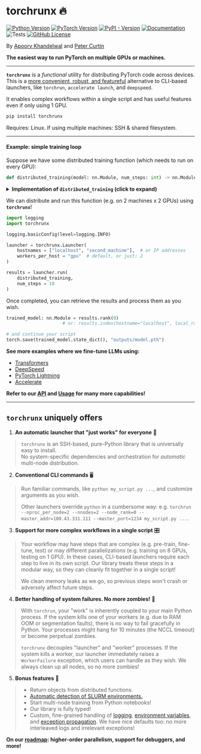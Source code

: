 # torchrunx 🔥

[![Python Version](https://img.shields.io/python/required-version-toml?tomlFilePath=https%3A%2F%2Fraw.githubusercontent.com%2Fapoorvkh%2Ftorchrunx%2Fmain%2Fpyproject.toml)](https://github.com/apoorvkh/torchrunx/blob/main/pyproject.toml)
[![PyTorch Version](https://img.shields.io/badge/torch-%3E%3D2.0-orange)](https://github.com/pytorch/pytorch)
[![PyPI - Version](https://img.shields.io/pypi/v/torchrunx)](https://pypi.org/project/torchrunx/)
[![Documentation](https://img.shields.io/badge/Documentation-blue)](https://torchrun.xyz)
![Tests](https://img.shields.io/github/actions/workflow/status/apoorvkh/torchrunx/.github%2Fworkflows%2Fmain.yml)
[![GitHub License](https://img.shields.io/github/license/apoorvkh/torchrunx)](https://github.com/apoorvkh/torchrunx/blob/main/LICENSE)

By [Apoorv Khandelwal](https://apoorvkh.com) and [Peter Curtin](https://github.com/pmcurtin)

**The easiest way to run PyTorch on multiple GPUs or machines.**

---

**`torchrunx`** is a *functional* utility for distributing PyTorch code across devices. This is a [more convenient, robust, and featureful](#torchrunx-uniquely-offers) alternative to CLI-based launchers, like `torchrun`, `accelerate launch`, and `deepspeed`.

It enables complex workflows within a single script and has useful features even if only using 1 GPU.

```bash
pip install torchrunx
```

Requires: Linux. If using multiple machines: SSH & shared filesystem.

---

<h4>Example: simple training loop</h4>

Suppose we have some distributed training function (which needs to run on every GPU):

```python
def distributed_training(model: nn.Module, num_steps: int) -> nn.Module: ...
```

<details>
<summary><b>Implementation of <code>distributed_training</code> (click to expand)</b></summary>

```python
from __future__ import annotations
import os
import torch
import torch.nn as nn

def distributed_training(num_steps: int = 10) -> nn.Module | None:
    rank = int(os.environ['RANK'])
    local_rank = int(os.environ['LOCAL_RANK'])

    model = nn.Linear(10, 10)
    model.to(local_rank)
    ddp_model = nn.parallel.DistributedDataParallel(model, device_ids=[local_rank])
    optimizer = torch.optim.AdamW(ddp_model.parameters())

    for step in range(num_steps):
        optimizer.zero_grad()

        inputs = torch.randn(5, 10).to(local_rank)
        labels = torch.randn(5, 10).to(local_rank)
        outputs = ddp_model(inputs)

        torch.nn.functional.mse_loss(outputs, labels).backward()
        optimizer.step()

    if rank == 0:
        return model.cpu()
```

</details>

We can distribute and run this function (e.g. on 2 machines x 2 GPUs) using **`torchrunx`**!

```python
import logging
import torchrunx

logging.basicConfig(level=logging.INFO)

launcher = torchrunx.Launcher(
    hostnames = ["localhost", "second_machine"],  # or IP addresses
    workers_per_host = "gpu"  # default, or just: 2
)

results = launcher.run(
    distributed_training,
    num_steps = 10
)
```

Once completed, you can retrieve the results and process them as you wish.

```python
trained_model: nn.Module = results.rank(0)
                     # or: results.index(hostname="localhost", local_rank=0)

# and continue your script
torch.save(trained_model.state_dict(), "outputs/model.pth")
```

**See more examples where we fine-tune LLMs using:**
  - [Transformers](https://torchrun.xyz/examples/transformers.html)
  - [DeepSpeed](https://torchrun.xyz/examples/deepspeed.html)
  - [PyTorch Lightning](https://torchrun.xyz/examples/lightning.html)
  - [Accelerate](https://torchrun.xyz/examples/accelerate.html)

**Refer to our [API](https://torchrun.xyz/api.html) and [Usage](https://torchrun.xyz/usage/general.html) for many more capabilities!**

---

## `torchrunx` uniquely offers

1. **An automatic launcher that "just works" for everyone** 🚀

> `torchrunx` is an SSH-based, pure-Python library that is universally easy to install.<br>
> No system-specific dependencies and orchestration for *automatic* multi-node distribution.

2. **Conventional CLI commands** 🖥️

> Run familiar commands, like `python my_script.py ...`, and customize arguments as you wish.
> 
> Other launchers override `python` in a cumbersome way: e.g. `torchrun --nproc_per_node=2 --nnodes=2 --node_rank=0 --master_addr=100.43.331.111 --master_port=1234 my_script.py ...`.

3. **Support for more complex workflows in a single script** 🎛️

> Your workflow may have steps that are complex (e.g. pre-train, fine-tune, test) or may different parallelizations (e.g. training on 8 GPUs, testing on 1 GPU). In these cases, CLI-based launchers require each step to live in its own script. Our library treats these steps in a modular way, so they can cleanly fit together in a single script!
>
> 
> We clean memory leaks as we go, so previous steps won't crash or adversely affect future steps.

4. **Better handling of system failures. No more zombies!** 🧟

> With `torchrun`, your "work" is inherently coupled to your main Python process. If the system kills one of your workers (e.g. due to RAM OOM or segmentation faults), there is no way to fail gracefully in Python. Your processes might hang for 10 minutes (the NCCL timeout) or become perpetual zombies.
>
> 
> `torchrunx` decouples "launcher" and "worker" processes. If the system kills a worker, our launcher immediately raises a `WorkerFailure` exception, which users can handle as they wish. We always clean up all nodes, so no more zombies!

5. **Bonus features** 🎁

> - Return objects from distributed functions.
> - [Automatic detection of SLURM environments.](https://torchrun.xyz/usage/slurm.html)
> - Start multi-node training from Python notebooks!
> - Our library is fully typed!
> - Custom, fine-grained handling of [logging](https://torchrun.xyz/usage/logging.html), [environment variables](https://torchrun.xyz/usage/general.html#environment-variables), and [exception propagation](https://torchrun.xyz/usage/general.html#exceptions). We have nice defaults too: no more interleaved logs and irrelevant exceptions!

**On our [roadmap](https://github.com/apoorvkh/torchrunx/issues?q=is%3Aopen+is%3Aissue+label%3Aenhancement): higher-order parallelism, support for debuggers, and more!**
